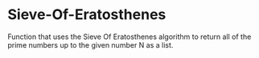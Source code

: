 # Sieve-Of-Eratosthenes

Function that uses the Sieve Of Eratosthenes algorithm to return all of the prime numbers up to the given number N as a list.
